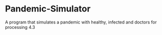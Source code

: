 # Pandemic-Simulator
A program that simulates a pandemic with healthy, infected and doctors for processing 4.3
